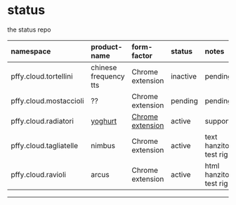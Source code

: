 # status
the status repo

| namespace | product-name | form-factor | status | notes |
| :--- | :--- | :--- | :--- | :--- |
| pffy.cloud.tortellini | chinese frequency tts | Chrome extension | inactive | pending |
| pffy.cloud.mostaccioli | ?? | Chrome extension | pending | pending |
| pffy.cloud.radiatori | [yoghurt][gh_yg] | [Chrome extension][cws_yg] | active | supported |
| pffy.cloud.tagliatelle | nimbus | Chrome extension | active | text hanzitopinyin test rig |
| pffy.cloud.ravioli | arcus | Chrome extension | active | html hanzitopinyin test rig |



---
[gh_yg]: https://github.com/pffy/chrome-ext-yoghurt
[cws_yg]: https://chrome.google.com/webstore/detail/yoghurt/fhpccpkmepmagojheiaphbjobfcpgdgi
